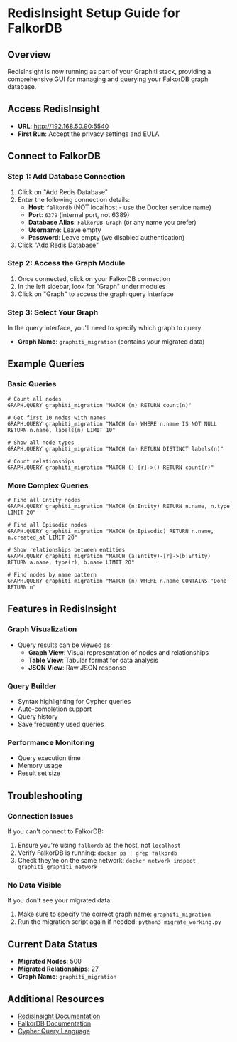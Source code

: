 # RedisInsight Setup Guide for FalkorDB

## Overview
RedisInsight is now running as part of your Graphiti stack, providing a comprehensive GUI for managing and querying your FalkorDB graph database.

## Access RedisInsight
- **URL**: http://192.168.50.90:5540
- **First Run**: Accept the privacy settings and EULA

## Connect to FalkorDB

### Step 1: Add Database Connection
1. Click on "Add Redis Database"
2. Enter the following connection details:
   - **Host**: `falkordb` (NOT localhost - use the Docker service name)
   - **Port**: `6379` (internal port, not 6389)
   - **Database Alias**: `FalkorDB Graph` (or any name you prefer)
   - **Username**: Leave empty
   - **Password**: Leave empty (we disabled authentication)
3. Click "Add Redis Database"

### Step 2: Access the Graph Module
1. Once connected, click on your FalkorDB connection
2. In the left sidebar, look for "Graph" under modules
3. Click on "Graph" to access the graph query interface

### Step 3: Select Your Graph
In the query interface, you'll need to specify which graph to query:
- **Graph Name**: `graphiti_migration` (contains your migrated data)

## Example Queries

### Basic Queries
```cypher
# Count all nodes
GRAPH.QUERY graphiti_migration "MATCH (n) RETURN count(n)"

# Get first 10 nodes with names
GRAPH.QUERY graphiti_migration "MATCH (n) WHERE n.name IS NOT NULL RETURN n.name, labels(n) LIMIT 10"

# Show all node types
GRAPH.QUERY graphiti_migration "MATCH (n) RETURN DISTINCT labels(n)"

# Count relationships
GRAPH.QUERY graphiti_migration "MATCH ()-[r]->() RETURN count(r)"
```

### More Complex Queries
```cypher
# Find all Entity nodes
GRAPH.QUERY graphiti_migration "MATCH (n:Entity) RETURN n.name, n.type LIMIT 20"

# Find all Episodic nodes
GRAPH.QUERY graphiti_migration "MATCH (n:Episodic) RETURN n.name, n.created_at LIMIT 20"

# Show relationships between entities
GRAPH.QUERY graphiti_migration "MATCH (a:Entity)-[r]->(b:Entity) RETURN a.name, type(r), b.name LIMIT 20"

# Find nodes by name pattern
GRAPH.QUERY graphiti_migration "MATCH (n) WHERE n.name CONTAINS 'Done' RETURN n"
```

## Features in RedisInsight

### Graph Visualization
- Query results can be viewed as:
  - **Graph View**: Visual representation of nodes and relationships
  - **Table View**: Tabular format for data analysis
  - **JSON View**: Raw JSON response

### Query Builder
- Syntax highlighting for Cypher queries
- Auto-completion support
- Query history
- Save frequently used queries

### Performance Monitoring
- Query execution time
- Memory usage
- Result set size

## Troubleshooting

### Connection Issues
If you can't connect to FalkorDB:
1. Ensure you're using `falkordb` as the host, not `localhost`
2. Verify FalkorDB is running: `docker ps | grep falkordb`
3. Check they're on the same network: `docker network inspect graphiti_graphiti_network`

### No Data Visible
If you don't see your migrated data:
1. Make sure to specify the correct graph name: `graphiti_migration`
2. Run the migration script again if needed: `python3 migrate_working.py`

## Current Data Status
- **Migrated Nodes**: 500
- **Migrated Relationships**: 27
- **Graph Name**: `graphiti_migration`

## Additional Resources
- [RedisInsight Documentation](https://redis.io/docs/latest/operate/redisinsight/)
- [FalkorDB Documentation](https://docs.falkordb.com/)
- [Cypher Query Language](https://neo4j.com/docs/cypher-manual/current/)